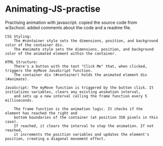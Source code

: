 # Animating-JS-practise
Practising animation with javascript. copied the source code from w3school. added comments about the code and a readme file.
    
    CSS Styling:
        The #container style sets the dimensions, position, and background color of the container div.
        The #animate style sets the dimensions, position, and background color of the animated element within the container.

    HTML Structure:
        There's a button with the text "Click Me" that, when clicked, triggers the myMove JavaScript function.
        The container div (#container) holds the animated element div (#animate).

    JavaScript: The myMove function is triggered by the button click. It initializes variables, clears any existing animation interval, 
        and sets up a new interval calling the frame function every 5 milliseconds.

        The frame function is the animation logic. It checks if the element has reached the right and 
        bottom boundaries of the container (at position 350 pixels in this case). 
        If reached, it clears the interval to stop the animation. If not reached, 
        it increments the position variables and updates the element's position, creating a diagonal movement effect.
